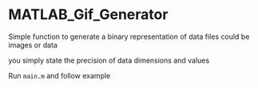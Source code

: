 # MATLAB_Gif_Generator
Simple function to generate a binary representation of data files
could be images or data

you simply state the precision of data dimensions and values

Run `main.m` and follow example

